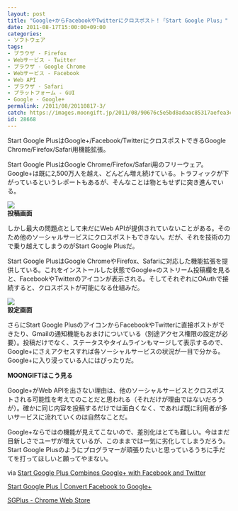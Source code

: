 ```yaml
---
layout: post
title: "Google+からFacebookやTwitterにクロスポスト！「Start Google Plus」"
date: 2011-08-17T15:00:00+09:00
categories:
- ソフトウェア
tags: 
- ブラウザ - Firefox
- Webサービス - Twitter
- ブラウザ - Google Chrome
- Webサービス - Facebook
- Web API
- ブラウザ - Safari
- プラットフォーム - GUI
- Google - Google+
permalink: /2011/08/20110817-3/
catch: https://images.moongift.jp/2011/08/90676c5e5bd8adaac85317aefea3ca0d.png
id: 28668
---
```

Start Google PlusはGoogle+/Facebook/TwitterにクロスポストできるGoogle Chrome/Firefox/Safari用機能拡張。

  

Start Google PlusはGoogle Chrome/Firefox/Safari用のフリーウェア。Google+は既に2,500万人を越え、どんどん増え続けている。トラフィックが下がっているというレポートもあるが、そんなことは物ともせずに突き進んでいる。

  

[![](https://images.moongift.jp/2011/08/53326ddb84345acaf1d973afa7ef92f8.png)](https://images.moongift.jp/2011/08/91da9ad69ecfde444e2bde0b300d5ec0.png)  
**投稿画面**

  

しかし最大の問題点として未だにWeb APIが提供されていないことがある。そのため他のソーシャルサービスにクロスポストもできない。だが、それを技術の力で乗り越えてしまうのがStart Google Plusだ。

  
<!--more-->  

Start Google PlusはGoogle ChromeやFirefox、Safariに対応した機能拡張を提供している。これをインストールした状態でGoogle+のストリーム投稿欄を見ると、FacebookやTwitterのアイコンが表示される。そしてそれぞれにOAuthで接続すると、クロスポストが可能になる仕組みだ。

  

[![](https://images.moongift.jp/2011/08/90676c5e5bd8adaac85317aefea3ca0d.png)](https://images.moongift.jp/2011/08/3a646fe646e6af57c878f27edf6c5e65.png)  
**設定画面**

  

さらにStart Google PlusのアイコンからFacebookやTwitterに直接ポストができたり、Gmailの通知機能もおまけについている（別途アクセス権限の設定が必要）。投稿だけでなく、ステータスやタイムラインもマージして表示するので、Google+にさえアクセスすれば各ソーシャルサービスの状況が一目で分かる。Google+に入り浸っている人にはぴったりだ。

  
  
  

**MOONGIFTはこう見る**

  

Google+がWeb APIを出さない理由は、他のソーシャルサービスとクロスポストされる可能性を考えてのことだと思われる（それだけが理由ではないだろうが）。確かに同じ内容を投稿するだけでは面白くなく、であれば既に利用者が多いサービスに流れていくのは自然なことだ。

  

Google+ならではの機能が見えてこないので、差別化はとても難しい。今はまだ目新しさでユーザが増えているが、このままでは一気に劣化してしまうだろう。Start Google Plusのようにプログラマーが頑張りたいと思っているうちに手だてを打ってほしいと願ってやまない。

  

via [Start Google Plus Combines Google+ with Facebook and Twitter](http://lifehacker.com/5826962/start-google-plus-combines-google%2B-with-facebook-and-twitter)

  

[Start Google Plus | Convert Facebook to Google+](http://startgoogleplus.com/)

  

[SGPlus - Chrome Web Store](https://chrome.google.com/webstore/detail/hbgcgahdbgbdenffckohanhobdcnkoip)

